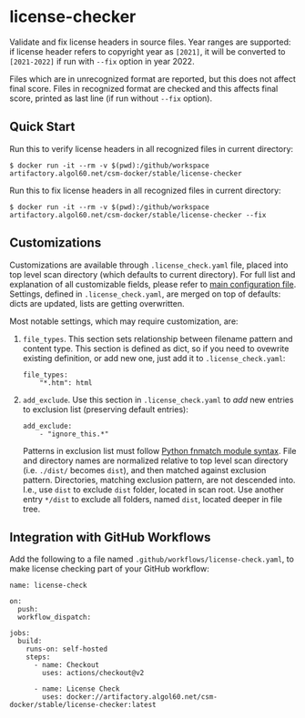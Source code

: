 # license-checker
Validate and fix license headers in source files. Year ranges are supported: if license header refers to copyright year as `[2021]`,
it will be converted to `[2021-2022]` if run with `--fix` option in year 2022.

Files which are in unrecognized format are reported, but this does not affect final score. Files in recognized format are checked and this affects final score,
printed as last line (if run without `--fix` option).

## Quick Start

Run this to verify license headers in all recognized files in current directory:
```
$ docker run -it --rm -v $(pwd):/github/workspace artifactory.algol60.net/csm-docker/stable/license-checker
```

Run this to fix license headers in all recognized files in current directory:
```
$ docker run -it --rm -v $(pwd):/github/workspace artifactory.algol60.net/csm-docker/stable/license-checker --fix
```

## Customizations
Customizations are available through `.license_check.yaml` file, placed into top level scan directory (which defaults to current directory).
For full list and explanation of all customizable fields, please refer to [main configuration file](https://github.com/Cray-HPE/license-checker/blob/main/license_check.yaml).
Settings, defined in `.license_check.yaml`, are merged on top of defaults: dicts are updated, lists are getting overwritten.

Most notable settings, which may require customization, are:

1. `file_types`. This section sets relationship between filename pattern and content type. This section is defined as dict, so if you need
    to ovewrite existing definition, or add new one, just add it to `.license_check.yaml`:
    ```
    file_types:
        "*.htm": html
    ```
2. `add_exclude`. Use this section in `.license_check.yaml` to *add* new entries to exclusion list (preserving default entries):
   ```
   add_exclude:
       - "ignore_this.*"
   ```
   Patterns in exclusion list must follow [Python fnmatch module syntax](https://docs.python.org/3/library/fnmatch.html). File and directory names are
   normalized relative to top level scan directory (i.e. `./dist/` becomes `dist`), and then matched against exclusion pattern. Directories, matching
   exclusion pattern, are not descended into. I.e., use `dist` to exclude `dist` folder, located in scan root. Use another entry `*/dist` to exclude
   all folders, named `dist`, located deeper in file tree.

## Integration with GitHub Workflows
Add the following to a file named `.github/workflows/license-check.yaml`, to make license checking part of your GitHub workflow:
```
name: license-check

on:
  push:
  workflow_dispatch:

jobs:
  build:
    runs-on: self-hosted
    steps:
      - name: Checkout
        uses: actions/checkout@v2

      - name: License Check
        uses: docker://artifactory.algol60.net/csm-docker/stable/license-checker:latest
```
